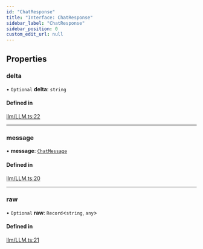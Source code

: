 ```yaml
---
id: "ChatResponse"
title: "Interface: ChatResponse"
sidebar_label: "ChatResponse"
sidebar_position: 0
custom_edit_url: null
---
```


## Properties

### delta

• `Optional` **delta**: `string`

#### Defined in

[llm/LLM.ts:22](https://github.com/run-llama/LlamaIndexTS/blob/main/packages/core/src/llm/LLM.ts#L22)

___

### message

• **message**: [`ChatMessage`](ChatMessage.md)

#### Defined in

[llm/LLM.ts:20](https://github.com/run-llama/LlamaIndexTS/blob/main/packages/core/src/llm/LLM.ts#L20)

___

### raw

• `Optional` **raw**: `Record`<`string`, `any`\>

#### Defined in

[llm/LLM.ts:21](https://github.com/run-llama/LlamaIndexTS/blob/main/packages/core/src/llm/LLM.ts#L21)
